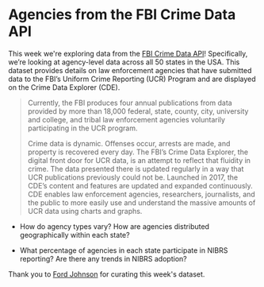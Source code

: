 # Agencies from the FBI Crime Data API

This week we're exploring data from the [FBI Crime Data API](https://cde.ucr.cjis.gov/LATEST/webapp/#/pages/docApi)! Specifically, we’re looking at agency-level data across all 50 states in the USA. This dataset provides details on law enforcement agencies that have submitted data to the FBI’s Uniform Crime Reporting (UCR) Program and are displayed on the Crime Data Explorer (CDE).

> Currently, the FBI produces four annual publications from data provided by more than 18,000 federal, state, county, city, university and college, and tribal law enforcement agencies voluntarily participating in the UCR program. 
>
> Crime data is dynamic. Offenses occur, arrests are made, and property is recovered every day. The FBI’s Crime Data Explorer, the digital front door for UCR data, is an attempt to reflect that fluidity in crime. The data presented there is updated regularly in a way that UCR publications previously could not be. Launched in 2017, the CDE’s content and features are updated and expanded continuously. CDE enables law enforcement agencies, researchers, journalists, and the public to more easily use and understand the massive amounts of UCR data using charts and graphs.

- How do agency types vary? How are agencies distributed geographically within each state?

- What percentage of agencies in each state participate in NIBRS reporting?  Are there any trends in NIBRS adoption?

Thank you to [Ford Johnson](https://github.com/bradfordjohnson) for curating this week's dataset.
